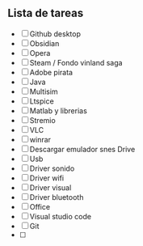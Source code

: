 
## Lista de tareas

- [ ] Github desktop
- [ ] Obsidian
- [ ] Opera
- [ ] Steam / Fondo vinland saga
- [ ] Adobe pirata
- [ ] Java
- [ ] Multisim
- [ ] Ltspice
- [ ] Matlab y librerias
- [ ] Stremio
- [ ] VLC
- [ ] winrar
- [ ] Descargar emulador snes Drive
- [ ] Usb
- [ ] Driver sonido
- [ ] Driver wifi
- [ ] Driver visual
- [ ] Driver bluetooth
- [ ] Office
- [ ] Visual studio code
- [ ] Git
- [ ] 
